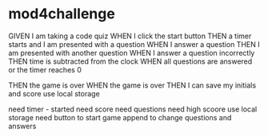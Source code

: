 # mod4challenge

GIVEN I am taking a code quiz
WHEN I click the start button
THEN a timer starts and I am presented with a question
WHEN I answer a question
THEN I am presented with another question
WHEN I answer a question incorrectly
THEN time is subtracted from the clock
WHEN all questions are answered or the timer reaches 0
    
THEN the game is over
WHEN the game is over
THEN I can save my initials and score
    use local storage

need timer - started
need score
need questions
need high scoore
    use local storage
need button to start game
append to change questions and answers

